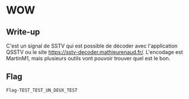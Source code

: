 # WOW

## Write-up

C'est un signal de SSTV qui est possible de décoder avec l'application QSSTV ou le site https://sstv-decoder.mathieurenaud.fr/. L'encodage est MartinM1, mais plusieurs outils vont pouvoir trouver quel est le bon.

## Flag

`Flag-TEST_TEST_UN_DEUX_TEST`
